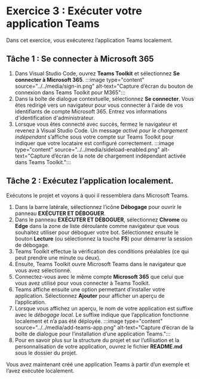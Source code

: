 # Exercice 3 : Exécuter votre application Teams

Dans cet exercice, vous exécuterez l’application Teams localement.

## Tâche 1 : Se connecter à Microsoft 365

1. Dans Visual Studio Code, ouvrez **Teams Toolkit** et sélectionnez **Se connecter à Microsoft 365**.
    :::image type="content" source="../../media/sign-in.png" alt-text="Capture d’écran du bouton de connexion dans Teams Toolkit pour M365":::
2. Dans la boîte de dialogue contextuelle, sélectionnez **Se connecter**. Vous êtes redirigé vers un navigateur pour vous connecter à l'aide de vos identifiants de compte Microsoft 365.  Entrez vos informations d'identification d'administrateur.
3. Lorsque vous êtes connecté avec succès, fermez le navigateur et revenez à Visual Studio Code. Un message *activé pour le chargement indépendant* s’affiche sous votre compte sur Teams Toolkit pour indiquer que votre locataire est configuré correctement.
    :::image type="content" source="../../media/sideload-enabled.png" alt-text="Capture d’écran de la note de chargement indépendant activée dans Teams Toolkit.":::

## Tâche 2 : Exécutez l’application localement.

Exécutons le projet et voyons à quoi il ressemblera dans Microsoft Teams.

1. Dans la barre latérale, sélectionnez l’icône **Débogage** pour ouvrir le panneau **EXÉCUTER ET DÉBOGUER**.
2. Dans le panneau **EXÉCUTER ET DÉBOGUER**, sélectionnez **Chrome** ou **Edge** dans la zone de liste déroulante comme navigateur que vous souhaitez utiliser pour déboguer votre bot.  Sélectionnez ensuite le bouton **Lecture** (ou sélectionnez la touche **F5**) pour démarrer la session de débogage.
3. Teams Toolkit effectue la vérification des conditions préalables (ce qui peut prendre une minute ou deux).
4. Ensuite, Teams Toolkit ouvre Microsoft Teams dans le navigateur que vous avez sélectionné.
5. Connectez-vous avec le même compte **Microsoft 365** que celui que vous avez utilisé pour vous connecter à Teams Toolkit.
6. Teams affiche ensuite une option permettant d’installer votre application. Sélectionnez **Ajouter** pour afficher un aperçu de l’application.
7. Lorsque vous affichez un aperçu, le nom de votre application est suffixe avec le *débogage local*. Le suffixe indique que l’application fonctionne localement et n’a pas été déployée.
    :::image type="content" source="../../media/add-teams-app.png" alt-text="Capture d’écran de la boîte de dialogue pour l’installation d’une application Teams.":::
8. Pour en savoir plus sur la structure du projet et sur l’utilisation et la personnalisation de votre application, ouvrez le fichier **README.md** sous le dossier du projet.

Vous avez maintenant créé une application Teams à partir d’un exemple et l’avez exécutée localement.
